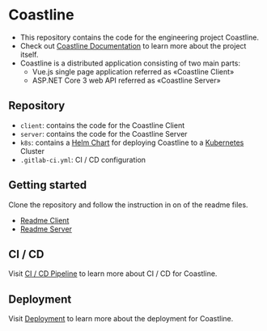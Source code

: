 # Coastline

- This repository contains the code for the engineering project Coastline.
- Check out [Coastline Documentation](http://epj.pages.ifs.hsr.ch/2020/coastline/documentation/) to learn more about the project itself.
- Coastline is a distributed application consisting of two main parts:
  - Vue.js single page application referred as «Coastline Client»
  - ASP.NET Core 3 web API referred as «Coastline Server»   

## Repository 

- `client`: contains the code for the Coastline Client
- `server`: contains the code for the Coastline Server
- `k8s`: contains a [Helm Chart](https://helm.sh/) for deploying Coastline to a [Kubernetes](https://kubernetes.io/de/) Cluster 
- `.gitlab-ci.yml`: CI / CD configuration

## Getting started

Clone the repository and follow the instruction in on of the readme files.

- [Readme Client](client/README.md)
- [Readme Server](server/README.md)

## CI / CD 

Visit [CI / CD Pipeline](http://epj.pages.ifs.hsr.ch/2020/coastline/documentation/documentation/design/ci-cd-pipeline/ci-cd-pipeline.html) to learn more about CI / CD for Coastline.

## Deployment

Visit [Deployment](http://epj.pages.ifs.hsr.ch/2020/coastline/documentation/documentation/design/deployment/deployment.html) to learn more about the deployment for Coastline.